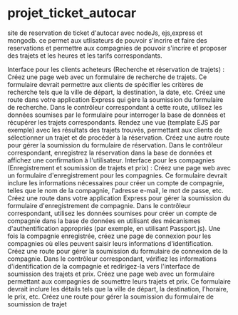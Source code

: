 # projet_ticket_autocar
site de reservation de ticket d'autocar avec nodeJs, ejs,express et mongodb.
ce permet aux utlisateurs de pouvoir  s'incrire et faire des reservations et permettre aux compagnies de pouvoir s'incrire et proposer des trajets et les heures et les tarifs correspondants.

Interface pour les clients acheteurs (Recherche et réservation de trajets) :
Créez une page web avec un formulaire de recherche de trajets. Ce formulaire devrait permettre aux clients de spécifier les critères de recherche tels que la ville de départ, la destination, la date, etc.
Créez une route dans votre application Express qui gère la soumission du formulaire de recherche.
Dans le contrôleur correspondant à cette route, utilisez les données soumises par le formulaire pour interroger la base de données et récupérer les trajets correspondants.
Rendez une vue (template EJS par exemple) avec les résultats des trajets trouvés, permettant aux clients de sélectionner un trajet et de procéder à la réservation.
Créez une autre route pour gérer la soumission du formulaire de réservation. Dans le contrôleur correspondant, enregistrez la réservation dans la base de données et affichez une confirmation à l'utilisateur.
Interface pour les compagnies (Enregistrement et soumission de trajets et prix) :
Créez une page web avec un formulaire d'enregistrement pour les compagnies. Ce formulaire devrait inclure les informations nécessaires pour créer un compte de compagnie, telles que le nom de la compagnie, l'adresse e-mail, le mot de passe, etc.
Créez une route dans votre application Express pour gérer la soumission du formulaire d'enregistrement de compagnie.
Dans le contrôleur correspondant, utilisez les données soumises pour créer un compte de compagnie dans la base de données en utilisant des mécanismes d'authentification appropriés (par exemple, en utilisant Passport.js).
Une fois la compagnie enregistrée, créez une page de connexion pour les compagnies où elles peuvent saisir leurs informations d'identification.
Créez une route pour gérer la soumission du formulaire de connexion de la compagnie. Dans le contrôleur correspondant, vérifiez les informations d'identification de la compagnie et redirigez-la vers l'interface de soumission des trajets et prix.
Créez une page web avec un formulaire permettant aux compagnies de soumettre leurs trajets et prix. Ce formulaire devrait inclure les détails tels que la ville de départ, la destination, l'horaire, le prix, etc.
Créez une route pour gérer la soumission du formulaire de soumission de trajet

